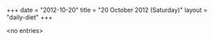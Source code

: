 +++
date = "2012-10-20"
title = "20 October 2012 (Saturday)"
layout = "daily-diet"
+++

<p>&lt;no entries&gt;</p>